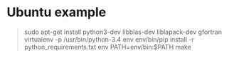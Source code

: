 
# Ubuntu example

> sudo apt-get install python3-dev libblas-dev liblapack-dev gfortran
> virtualenv -p /usr/bin/python-3.4 env
> env/bin/pip install -r python_requirements.txt
> env PATH=env/bin:$PATH make
